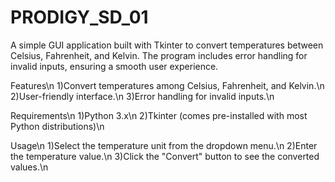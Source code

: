 # PRODIGY_SD_01
 A simple GUI application built with Tkinter to convert temperatures between Celsius, Fahrenheit, and Kelvin. The program includes error handling for invalid inputs, ensuring a smooth user experience.

Features\n
1)Convert temperatures among Celsius, Fahrenheit, and Kelvin.\n
2)User-friendly interface.\n
3)Error handling for invalid inputs.\n

Requirements\n
1)Python 3.x\n
2)Tkinter (comes pre-installed with most Python distributions)\n

Usage\n
1)Select the temperature unit from the dropdown menu.\n
2)Enter the temperature value.\n
3)Click the "Convert" button to see the converted values.\n
